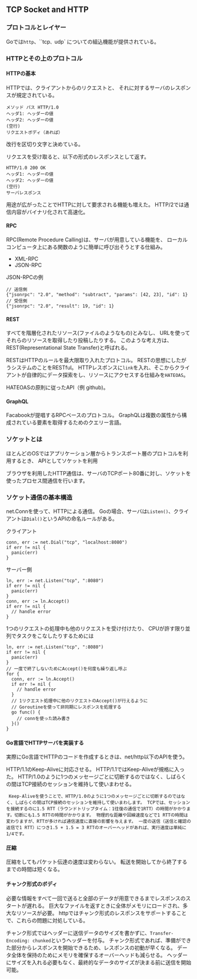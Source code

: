 ## TCP Socket and HTTP

### プロトコルとレイヤー

Goでは`http`、``tcp`、`udp` についての組込機能が提供されている。

### HTTPとその上のプロトコル

#### HTTPの基本

HTTPでは、クライアントからのリクエストと、
それに対するサーバのレスポンスが規定されている。

```
メソッド パス HTTP/1.0
ヘッダ1: ヘッダーの値
ヘッダ2: ヘッダーの値
(空行)
リクエストボディ（あれば）
```

改行を区切り文字と決めている。

リクエスを受け取ると、以下の形式のレスポンスとして返す。

```
HTTP/1.0 200 OK
ヘッダ1: ヘッダーの値
ヘッダ2: ヘッダーの値
(空行)
サーバレスポンス
```

用途が広がったことでHTTPに対して要求される機能も増えた。
HTTP/2では通信内容がバイナリ化されて高速化。

#### RPC

RPC(Remote Procedure Calling)は、サーバが用意している機能を、
ローカルコンピュータ上にある関数のように簡単に呼び出そうとする仕組み。

- XML-RPC
- JSON-RPC

JSON-RPCの例

```
// 送信側
{"jsonrpc": "2.0", "method": "subtract", "params": [42, 23], "id": 1}
// 受信側
{"jsonrpc": "2.0", "result": 19, "id": 1}
```

#### REST

すべてを階層化されたリソース(ファイルのようなもの)とみなし、
URLを使ってそれらのリソースを取得したり投稿したりする。
このような考え方は、REST(Representational State Transfer)と呼ばれる。

RESTはHTTPのルールを最大限取り入れたプロトコル。
RESTの思想にしたがうシステムのことをRESTful。
HTTPレスポンスに`link`を入れ、そこからクライアントが自律的にデータ探索をし、リソースにアクセスする仕組みを`HATEOAS`。

HATEOASの原則に従ったAPI（例 github)。

#### GraphQL

Facabookが提唱するRPCベースのプロトコル。
GraphQLは複数の属性から構成されている要素を取得するためのクエリー言語。

### ソケットとは

ほとんどのOSではアプリケーション層からトランスポート層のプロトコルを利用するとき、
APIとしてソケットを利用

ブラウザを利用したHTTP通信は、サーバのTCPポート80番に対し、ソケットを使ったプロセス間通信を行います。

### ソケット通信の基本構造

net.Connを使って、HTTPによる通信。
Goの場合、サーバは`Listen()`、クライアントは`Dial()`というAPIの命名ルールがある。

クライアント

```golang
conn, err := net.Dial("tcp", "localhost:8080")
if err != nil {
  panic(err)
}
```

サーバー側

```golang
ln, err := net.Listen("tcp", ":8080")
if err != nil {
  panic(err)
}
conn, err := ln.Accept()
if err != nil {
  // handle error
}
```

1つのリクエストの処理中も他のリクエストを受け付けたり、
CPUが許す限り並列でタスクをこなしたりするためには

```golang
ln, err := net.Listen("tcp", ":8080")
if err != nil {
  panic(err)
}
// 一度で終了しないためにAccept()を何度も繰り返し呼ぶ
for {
  conn, err := ln.Accept()
  if err != nil {
    // handle error
  }
  // 1リクエスト処理中に他のリクエストのAccept()が行えるように
  // Goroutineを使って非同期にレスポンスを処理する
  go func() {
    // connを使った読み書き
  }()
}
```

#### Go言語でHTTPサーバを実装する

実際にGo言語でHTTPのコードを作成するときは、net/http以下のAPIを使う。

HTTP/1.1のKeep-Aliveに対応させる。
HTTP/1.1ではKeep-Aliveが規格に入った。
HTTP/1.0のように1つのメッセージごとに切断するのではなく、しばらくの間はTCP接続のセッションを維持して使いまわせる。

```
 Keep-Aliveを使うことで、HTTP/1.0のように1つのメッセージごとに切断するのではなく、しばらくの間はTCP接続のセッションを維持して使いまわします。 TCPでは、セッションを接続するのに1.5 RTT（ラウンドトリップタイム：1往復の通信で1RTT）の時間がかかります。切断にも1.5 RTTの時間がかかります。 物理的な距離や回線速度などで1 RTTの時間は変わりますが、RTTが多ければ通信速度に直接の影響を与えます。 一度の送信（送信と確認の返信で1 RTT）につき1.5 + 1.5 = 3 RTTのオーバーヘッドがあれば、実行速度は単純に1/4です。
 ```

 #### 圧縮

 圧縮をしてもパケット伝達の速度は変わらない。
 転送を開始してから終了するまでの時間は短くなる。

 #### チャンク形式のボディ

 必要な情報をすべて一回で送ると全部のデータが用意できるまでレスポンスのスタートが遅れる。
 巨大なファイルを返すときに全体がメモリにロードされ、多大なリソースが必要。
 httpではチャンク形式のレスポンスをサポートすることで、これらの問題に対処している。

 チャンク形式ではヘッダーに送信データのサイズを書かずに、`Transfer-Encoding: chunked`というヘッダーを付与。
 チャンク形式であれば、準備ができた部分からレスポンスを開始できるため、レスポンスの初動が早くなる。
 データ全体を保持のためにメモリを確保するオーバーヘッドも減らせる。 
 ヘッダーにサイズを入れる必要もなく、最終的なデータのサイズが決まる前に送信を開始可能。
 
